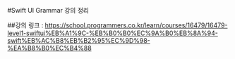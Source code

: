 #Swift UI Grammar 강의 정리  


##강의 링크 : https://school.programmers.co.kr/learn/courses/16479/16479-level1-swiftui%EB%A1%9C-%EB%B0%B0%EC%9A%B0%EB%8A%94-swift%EB%AC%B8%EB%B2%95%EC%9D%98-%EA%B8%B0%EC%B4%88
